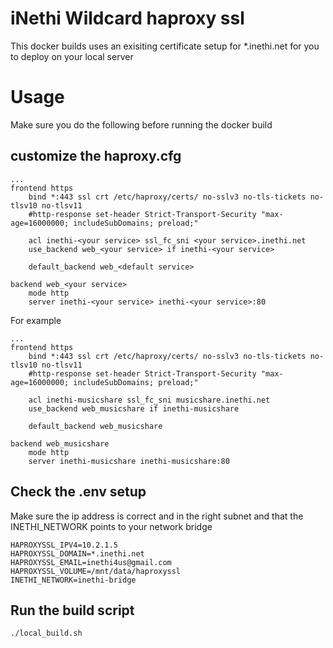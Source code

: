 # iNethi Wildcard haproxy ssl 

This docker builds uses an exisiting certificate setup for *.inethi.net for you to deploy on your local server

# Usage
Make sure you do the following before running the docker build

## customize the haproxy.cfg 

```
...
frontend https
    bind *:443 ssl crt /etc/haproxy/certs/ no-sslv3 no-tls-tickets no-tlsv10 no-tlsv11
    #http-response set-header Strict-Transport-Security "max-age=16000000; includeSubDomains; preload;"

    acl inethi-<your service> ssl_fc_sni <your service>.inethi.net
    use_backend web_<your service> if inethi-<your service>

	default_backend web_<default service>

backend web_<your service>
    mode http
    server inethi-<your service> inethi-<your service>:80

```

For example

```
...
frontend https
    bind *:443 ssl crt /etc/haproxy/certs/ no-sslv3 no-tls-tickets no-tlsv10 no-tlsv11
    #http-response set-header Strict-Transport-Security "max-age=16000000; includeSubDomains; preload;"

    acl inethi-musicshare ssl_fc_sni musicshare.inethi.net
    use_backend web_musicshare if inethi-musicshare

	default_backend web_musicshare

backend web_musicshare
    mode http
    server inethi-musicshare inethi-musicshare:80

```

## Check the .env setup

Make sure the ip address is correct and in the right subnet and that the INETHI_NETWORK points to your network bridge

```
HAPROXYSSL_IPV4=10.2.1.5
HAPROXYSSL_DOMAIN=*.inethi.net 
HAPROXYSSL_EMAIL=inethi4us@gmail.com
HAPROXYSSL_VOLUME=/mnt/data/haproxyssl
INETHI_NETWORK=inethi-bridge
```

## Run the build script

```
./local_build.sh

```